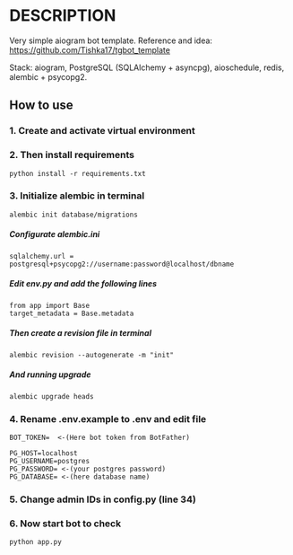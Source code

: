 # DESCRIPTION

Very simple aiogram bot template. Reference and idea: https://github.com/Tishka17/tgbot_template

Stack: aiogram, PostgreSQL (SQLAlchemy + asyncpg), aioschedule, redis, alembic + psycopg2.

## How to use

### 1. Create and activate virtual environment
### 2. Then install requirements

```
python install -r requirements.txt
```

### 3. Initialize alembic in terminal
```
alembic init database/migrations
```
##### Configurate alembic.ini
```
sqlalchemy.url = postgresql+psycopg2://username:password@localhost/dbname
```

##### Edit env.py and add the following lines
```
from app import Base
target_metadata = Base.metadata
```

##### Then create a revision file in terminal
```
alembic revision --autogenerate -m "init"
```
##### And running upgrade
```
alembic upgrade heads
```

### 4. Rename .env.example to .env and edit file

```
BOT_TOKEN=  <-(Here bot token from BotFather)

PG_HOST=localhost
PG_USERNAME=postgres
PG_PASSWORD= <-(your postgres password)
PG_DATABASE= <-(here database name)
```

### 5. Change admin IDs in config.py (line 34)

### 6. Now start bot to check
```
python app.py
```

